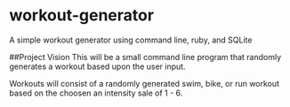 # workout-generator
A simple workout generator using command line, ruby, and SQLite


##Project Vision
This will be a small command line program that randomly generates a workout based upon the user input.  

Workouts will consist of a randomly generated swim, bike, or run workout based on the choosen an intensity sale of 1 - 6.




